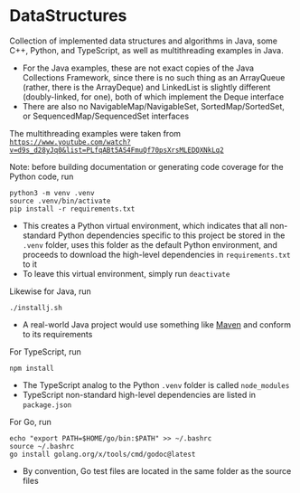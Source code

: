 # DataStructures

Collection of implemented data structures and algorithms in Java, some C++, Python, and TypeScript, as well as multithreading examples in Java.

- For the Java examples, these are not exact copies of the Java Collections Framework, since there is no such thing as an ArrayQueue (rather, there is the ArrayDeque) and LinkedList is slightly different (doubly-linked, for one), both of which implement the Deque interface
- There are also no NavigableMap/NavigableSet, SortedMap/SortedSet, or SequencedMap/SequencedSet interfaces

The multithreading examples were taken from [`https://www.youtube.com/watch?v=d9s_d28yJq0&list=PLfqABt5AS4FmuQf70psXrsMLEDQXNkLq2`](https://www.youtube.com/watch?v=d9s_d28yJq0&list=PLfqABt5AS4FmuQf70psXrsMLEDQXNkLq2)

Note: before building documentation or generating code coverage for the Python code, run

```
python3 -m venv .venv
source .venv/bin/activate
pip install -r requirements.txt
```

- This creates a Python virtual environment, which indicates that all non-standard Python dependencies specific to this project be stored in the `.venv` folder, uses this folder as the default Python environment, and proceeds to download the high-level dependencies in `requirements.txt` to it
- To leave this virtual environment, simply run `deactivate`

Likewise for Java, run

```
./installj.sh
```

- A real-world Java project would use something like [Maven](https://maven.apache.org/guides/getting-started/maven-in-five-minutes.html) and conform to its requirements

For TypeScript, run

```
npm install
```

- The TypeScript analog to the Python `.venv` folder is called `node_modules`
- TypeScript non-standard high-level dependencies are listed in `package.json`

For Go, run

```
echo "export PATH=$HOME/go/bin:$PATH" >> ~/.bashrc
source ~/.bashrc
go install golang.org/x/tools/cmd/godoc@latest
```

- By convention, Go test files are located in the same folder as the source files
